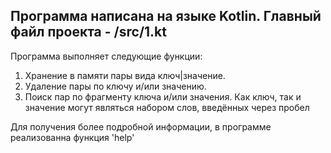 Программа написана на языке Kotlin. Главный файл проекта - /src/1.kt
--------------------------------------------------------------------

Программа выполняет следующие функции:
  1) Хранение в памяти пары вида ключ|значение.
  2) Удаление пары по ключу и/или значению.
  3) Поиск пар по фрагменту ключа и/или значения.
Как ключ, так и значение могут являться набором слов, введённых через пробел

Для получения более подробной информации, в программе реализованна функция 'help'
